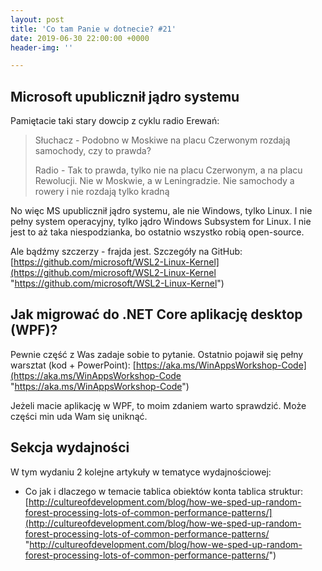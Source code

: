 ```yaml
---
layout: post
title: 'Co tam Panie w dotnecie? #21'
date: 2019-06-30 22:00:00 +0000
header-img: ''

---
```

## Microsoft upublicznił jądro systemu

Pamiętacie taki stary dowcip z cyklu radio Erewań:

> Słuchacz - Podobno w Moskiwe na placu Czerwonym rozdają samochody, czy to prawda?
>
> Radio - Tak to prawda, tylko nie na placu Czerwonym, a na placu Rewolucji. Nie w Moskwie, a w Leningradzie. Nie samochody a rowery i nie rozdają tylko kradną

No więc MS upublicznił jądro systemu, ale nie Windows, tylko Linux. I nie pełny system operacyjny, tylko jądro Windows Subsystem for Linux. I nie jest to aż taka niespodzianka, bo ostatnio wszystko robią open-source.

Ale bądźmy szczerzy - frajda jest. Szczegóły na GitHub: [https://github.com/microsoft/WSL2-Linux-Kernel](https://github.com/microsoft/WSL2-Linux-Kernel "https://github.com/microsoft/WSL2-Linux-Kernel")

## Jak migrować do .NET Core aplikację desktop (WPF)?

Pewnie część z Was zadaje sobie to pytanie. Ostatnio pojawił się pełny warsztat (kod + PowerPoint): [https://aka.ms/WinAppsWorkshop-Code](https://aka.ms/WinAppsWorkshop-Code "https://aka.ms/WinAppsWorkshop-Code")

Jeżeli macie aplikację w WPF, to moim zdaniem warto sprawdzić. Może części min uda Wam się uniknąć.

## Sekcja wydajności

W tym wydaniu 2 kolejne artykuły w tematyce wydajnościowej:

* Co jak i dlaczego w temacie tablica obiektów konta tablica struktur: [http://cultureofdevelopment.com/blog/how-we-sped-up-random-forest-processing-lots-of-common-performance-patterns/](http://cultureofdevelopment.com/blog/how-we-sped-up-random-forest-processing-lots-of-common-performance-patterns/ "http://cultureofdevelopment.com/blog/how-we-sped-up-random-forest-processing-lots-of-common-performance-patterns/")